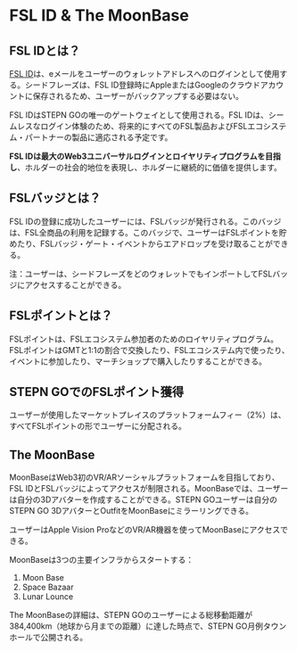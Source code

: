 # FSL ID & The MoonBase

## FSL IDとは？

[FSL ID](https://fsl.com/FSL-ID)は、eメールをユーザーのウォレットアドレスへのログインとして使用する。シードフレーズは、FSL ID登録時にAppleまたはGoogleのクラウドアカウントに保存されるため、ユーザーがバックアップする必要はない。

FSL IDはSTEPN GOの唯一のゲートウェイとして使用される。FSL IDは、シームレスなログイン体験のため、将来的にすべてのFSL製品およびFSLエコシステム・パートナーの製品に適応される予定です。

**FSL IDは最大のWeb3ユニバーサルログインとロイヤリティプログラムを目指し**、ホルダーの社会的地位を表現し、ホルダーに継続的に価値を提供します。

## FSLバッジとは？

FSL IDの登録に成功したユーザーには、FSLバッジが発行される。このバッジは、FSL全商品の利用を記録する。このバッジで、ユーザーはFSLポイントを貯めたり、FSLバッジ・ゲート・イベントからエアドロップを受け取ることができる。

注：ユーザーは、シードフレーズをどのウォレットでもインポートしてFSLバッジにアクセスすることができる。

## FSLポイントとは？

FSLポイントは、FSLエコシステム参加者のためのロイヤリティプログラム。FSLポイントはGMTと1:1の割合で交換したり、FSLエコシステム内で使ったり、イベントに参加したり、マーチショップで購入したりすることができる。

## STEPN GOでのFSLポイント獲得

ユーザーが使用したマーケットプレイスのプラットフォームフィー（2%）は、すべてFSLポイントの形でユーザーに分配される。

## The MoonBase

MoonBaseはWeb3初のVR/ARソーシャルプラットフォームを目指しており、FSL IDとFSLバッジによってアクセスが制限される。MoonBaseでは、ユーザーは自分の3Dアバターを作成することができる。STEPN GOユーザーは自分のSTEPN GO 3DアバターとOutfitをMoonBaseにミラーリングできる。

ユーザーはApple Vision ProなどのVR/AR機器を使ってMoonBaseにアクセスできる。

MoonBaseは3つの主要インフラからスタートする：

1. Moon Base
2. Space Bazaar
3. Lunar Lounce

The MoonBaseの詳細は、STEPN GOのユーザーによる総移動距離が384,400km（地球から月までの距離）に達した時点で、STEPN GO月例タウンホールで公開される。

